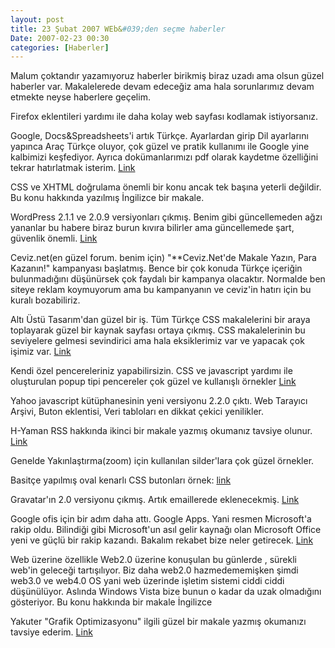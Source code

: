 ```yaml
---
layout: post
title: 23 Şubat 2007 WEb&#039;den seçme haberler
Date: 2007-02-23 00:30
categories: [Haberler]
---
```


Malum çoktandır yazamıyoruz haberler birikmiş biraz uzadı ama olsun
güzel haberler var. Makalelerede devam edeceğiz ama hala sorunlarımız
devam etmekte neyse haberlere geçelim.

Firefox eklentileri yardımı ile daha kolay web sayfası kodlamak
istiyorsanız.

Google, Docs&Spreadsheets'i artık Türkçe. Ayarlardan girip Dil
ayarlarını yapınca Araç Türkçe oluyor, çok güzel ve pratik kullanımı ile
Google yine kalbimizi keşfediyor. Ayrıca dokümanlarımızı pdf olarak
kaydetme özelliğini tekrar hatırlatmak isterim. [Link][1]

CSS ve XHTML doğrulama önemli bir konu ancak tek başına yeterli
değildir. Bu konu hakkında yazılmış İngilizce bir makale.

WordPress 2.1.1 ve 2.0.9 versiyonları çıkmış. Benim gibi güncellemeden
ağzı yananlar bu habere biraz burun kıvıra bilirler ama güncellemede
şart, güvenlik önemli. [Link][3]

Ceviz.net(en güzel forum. benim için) "**Ceviz.Net'de Makale Yazın, Para
Kazanın!" kampanyası başlatmış. Bence
bir çok konuda Türkçe içeriğin bulunmadığını düşünürsek çok faydalı bir
kampanya olacaktır. Normalde ben siteye reklam koymuyorum ama bu
kampanyanın ve ceviz'in hatırı için bu kuralı bozabiliriz.

Altı Üstü Tasarım'dan güzel bir iş. Tüm Türkçe CSS makalelerini bir
araya toplayarak güzel bir kaynak sayfası ortaya çıkmış. CSS
makalelerinin bu seviyelere gelmesi sevindirici ama hala eksiklerimiz
var ve yapacak çok işimiz var. [Link][5]

Kendi özel pencereleriniz yapabilirsizin. CSS ve javascript yardımı ile
oluşturulan popup tipi pencereler çok güzel ve kullanışlı örnekler
[Link][6]

Yahoo javascript kütüphanesinin yeni versiyonu 2.2.0 çıktı. Web Tarayıcı
Arşivi, Buton eklentisi, Veri tabloları en dikkat çekici yenilikler.

H-Yaman RSS hakkında ikinci bir makale yazmış okumanız tavsiye olunur.
[Link][8]

Genelde Yakınlaştırma(zoom) için kullanılan silder'lara çok güzel
örnekler. 

Basitçe yapılmış oval kenarlı CSS butonları örnek: [link][]

Gravatar'ın 2.0 versiyonu çıkmış. Artık emaillerede eklenecekmiş.
[Link][10]

Google ofis için bir adım daha attı. Google Apps. Yani resmen
Microsoft'a rakip oldu. Bilindiği gibi Microsoft'un asıl gelir kaynağı
olan Microsoft Office yeni ve güçlü bir rakip kazandı. Bakalım rekabet
bize neler getirecek. [Link][11]

Web üzerine özellikle Web2.0 üzerine konuşulan bu günlerde , sürekli
web'in geleceği tartışılıyor. Biz daha web2.0 hazmedememişken şimdi
web3.0 ve web4.0 OS yani web üzerinde işletim sistemi ciddi ciddi
düşünülüyor. Aslında Windows Vista bize bunun o kadar da uzak olmadığını
gösteriyor. Bu konu hakkında bir makale İngilizce

Yakuter "Grafik Optimizasyonu" ilgili güzel bir makale yazmış okumanızı
tavsiye ederim. [Link][13]

  [Link]: http://www.tyssendesign.com.au/articles/browsers/developing-using-firefox/
    "Link"
  [1]: http://docs.google.com/ "Link"
  [3]: http://wordpress.org/development/2007/02/new-releases/ "Link"
  [5]: http://www.altiustutasarim.com/notdefteri/arsiv/2007/02/turkce_css_kaynaklari_ve_yazil.php
    "Link"
  [6]: http://www.dynamicdrive.com/dynamicindex8/dhtmlwindow/ "Link"
  [8]: http://www.h-yaman.com/rss-nedir-2 "Link"
  [10]: http://blog.gravatar.com/ "Link"
  [11]: https://www.google.com/a/ "Link"
  [13]: http://www.yakuter.com/grafik-optimizasyonu "Link"
